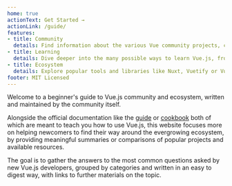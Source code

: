```yaml
---
home: true
actionText: Get Started →
actionLink: /guide/
features:
- title: Community
  details: Find information about the various Vue community projects, conferences or the current job market.
- title: Learning
  details: Dive deeper into the many possible ways to learn Vue.js, from official documentation to books and video courses.
- title: Ecosystem
  details: Explore popular tools and libraries like Nuxt, Vuetify or Vuepress. Learn about their specific use cases and differences.
footer: MIT Licensed
---
```

Welcome to a beginner's guide to Vue.js community and ecosystem, written and maintained by the community itself.

Alongside the official documentation like the [guide](https://vuejs.org/v2/guide/) or [cookbook](https://vuejs.org/v2/cookbook/) both of which are meant to teach you how to use Vue.js, this website focuses more on helping newcomers to find their way around the evergrowing ecosystem, by providing meaningful summaries or comparisons of popular projects and available resources.

The goal is to gather the answers to the most common questions asked by new Vue.js developers, grouped by categories and written in an easy to digest way, with links to further materials on the topic.